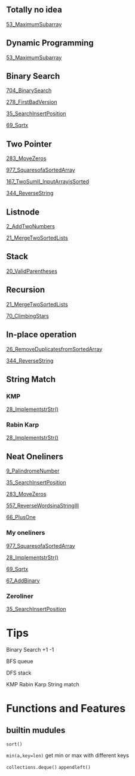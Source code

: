 ## Totally no idea

[53_MaximumSubarray](./53_MaximumSubarray.py)

## Dynamic Programming

[53_MaximumSubarray](./53_MaximumSubarray.py)



## Binary Search
[704_BinarySearch](./704_BinarySearch.py)

[278_FirstBadVersion](./278_FirstBadVersion.py)

[35_SearchInsertPosition](./35_SearchInsertPosition.py)

[69_Sqrtx](./69_Sqrtx.py)

## Two Pointer

[283_MoveZeros](./283_MoveZeros.py)

[977_SquaresofaSortedArray](./977_SquaresofaSortedArray.py)

[167_TwoSumII_InputArrayisSorted](./167_TwoSumII_InputArrayisSorted.py)

[344_ReverseString](./344_ReverseString.py)

## Listnode

[2_AddTwoNumbers](./2_AddTwoNumbers.py)

[21_MergeTwoSortedLists](./21_MergeTwoSortedLists.py)

## Stack

[20_ValidParentheses](./20_ValidParentheses.py)

## Recursion

[21_MergeTwoSortedLists](./21_MergeTwoSortedLists.py)

[70_ClimbingStars](./70_ClimbingStars.py)


## In-place operation

[26_RemoveDuplicatesfromSortedArray](./26_RemoveDuplicatesfromSortedArray.py)

[344_ReverseString](./344_ReverseString.py)


## String Match

### KMP

[28_ImplementstrStr()](./28_ImplementstrStr().py)


### Rabin Karp

[28_ImplementstrStr()](./28_ImplementstrStr().py)



## Neat Oneliners

[9_PalindromeNumber](./9_PalindromeNumber.py)

[35_SearchInsertPosition](./35_SearchInsertPosition.py)

[283_MoveZeros](./283_MoveZeros.py)

[557_ReverseWordsinaStringIII](./557_ReverseWordsinaStringIII.py)

[66_PlusOne](./66_PlusOne.py)

### My oneliners

[977_SquaresofaSortedArray](./977_SquaresofaSortedArray.py)

[28_ImplementstrStr()](./28_ImplementstrStr().py)

[69_Sqrtx](./69_Sqrtx.py)

[67_AddBinary](./67_AddBinary.py)

### Zeroliner

[35_SearchInsertPosition](./35_SearchInsertPosition.py)


# Tips

Binary Search +1 -1

BFS queue 

DFS stack

KMP  Rabin Karp  String match



# Functions and Features

## builtin mudules

`sort()`

`min(a,key=len)`   get min or max with different keys

`collections.deque()` `appendleft()` 